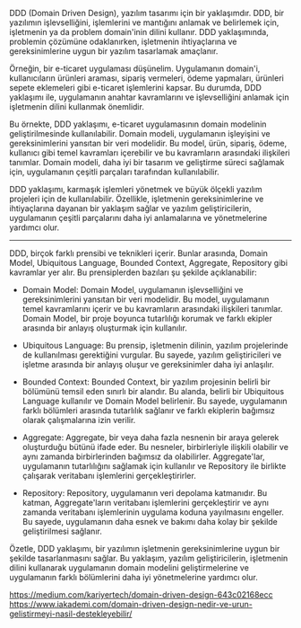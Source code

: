 DDD (Domain Driven Design), yazılım tasarımı için bir yaklaşımdır. DDD, bir yazılımın işlevselliğini, işlemlerini ve mantığını anlamak ve belirlemek için, işletmenin ya da problem domain'inin dilini kullanır. DDD yaklaşımında, problemin çözümüne odaklanırken, işletmenin ihtiyaçlarına ve gereksinimlerine uygun bir yazılım tasarlamak amaçlanır.

Örneğin, bir e-ticaret uygulaması düşünelim. Uygulamanın domain'i, kullanıcıların ürünleri araması, sipariş vermeleri, ödeme yapmaları, ürünleri sepete eklemeleri gibi e-ticaret işlemlerini kapsar. Bu durumda, DDD yaklaşımı ile, uygulamanın anahtar kavramlarını ve işlevselliğini anlamak için işletmenin dilini kullanmak önemlidir.

Bu örnekte, DDD yaklaşımı, e-ticaret uygulamasının domain modelinin geliştirilmesinde kullanılabilir. Domain modeli, uygulamanın işleyişini ve gereksinimlerini yansıtan bir veri modelidir. Bu model, ürün, sipariş, ödeme, kullanıcı gibi temel kavramları içerebilir ve bu kavramların arasındaki ilişkileri tanımlar. Domain modeli, daha iyi bir tasarım ve geliştirme süreci sağlamak için, uygulamanın çeşitli parçaları tarafından kullanılabilir.

DDD yaklaşımı, karmaşık işlemleri yönetmek ve büyük ölçekli yazılım projeleri için de kullanılabilir. Özellikle, işletmenin gereksinimlerine ve ihtiyaçlarına dayanan bir yaklaşım sağlar ve yazılım geliştiricilerin, uygulamanın çeşitli parçalarını daha iyi anlamalarına ve yönetmelerine yardımcı olur.

--- 


DDD, birçok farklı prensibi ve teknikleri içerir. Bunlar arasında, Domain Model, Ubiquitous Language, Bounded Context, Aggregate, Repository gibi kavramlar yer alır. Bu prensiplerden bazıları şu şekilde açıklanabilir:

- Domain Model: Domain Model, uygulamanın işlevselliğini ve gereksinimlerini yansıtan bir veri modelidir. Bu model, uygulamanın temel kavramlarını içerir ve bu kavramların arasındaki ilişkileri tanımlar. Domain Model, bir proje boyunca tutarlılığı korumak ve farklı ekipler arasında bir anlayış oluşturmak için kullanılır.

- Ubiquitous Language: Bu prensip, işletmenin dilinin, yazılım projelerinde de kullanılması gerektiğini vurgular. Bu sayede, yazılım geliştiricileri ve işletme arasında bir anlayış oluşur ve gereksinimler daha iyi anlaşılır.

- Bounded Context: Bounded Context, bir yazılım projesinin belirli bir bölümünü temsil eden sınırlı bir alandır. Bu alanda, belirli bir Ubiquitous Language kullanılır ve Domain Model belirlenir. Bu sayede, uygulamanın farklı bölümleri arasında tutarlılık sağlanır ve farklı ekiplerin bağımsız olarak çalışmalarına izin verilir.

- Aggregate: Aggregate, bir veya daha fazla nesnenin bir araya gelerek oluşturduğu bütünü ifade eder. Bu nesneler, birbirleriyle ilişkili olabilir ve aynı zamanda birbirlerinden bağımsız da olabilirler. Aggregate'lar, uygulamanın tutarlılığını sağlamak için kullanılır ve Repository ile birlikte çalışarak veritabanı işlemlerini gerçekleştirirler.

- Repository: Repository, uygulamanın veri depolama katmanıdır. Bu katman, Aggregate'ların veritabanı işlemlerini gerçekleştirir ve aynı zamanda veritabanı işlemlerinin uygulama koduna yayılmasını engeller. Bu sayede, uygulamanın daha esnek ve bakımı daha kolay bir şekilde geliştirilmesi sağlanır.

Özetle, DDD yaklaşımı, bir yazılımın işletmenin gereksinimlerine uygun bir şekilde tasarlanmasını sağlar. Bu yaklaşım, yazılım geliştiricilerin, işletmenin dilini kullanarak uygulamanın domain modelini geliştirmelerine ve uygulamanın farklı bölümlerini daha iyi yönetmelerine yardımcı olur.



https://medium.com/kariyertech/domain-driven-design-643c02168ecc
https://www.iakademi.com/domain-driven-design-nedir-ve-urun-gelistirmeyi-nasil-destekleyebilir/
